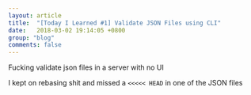 ```yaml
---
layout: article
title:  "[Today I Learned #1] Validate JSON Files using CLI"
date:   2018-03-02 19:14:05 +0800
group: "blog"
comments: false
---
```

Fucking validate json files in a server with no UI

I kept on rebasing shit and missed a `<<<<< HEAD` in one of the JSON files
